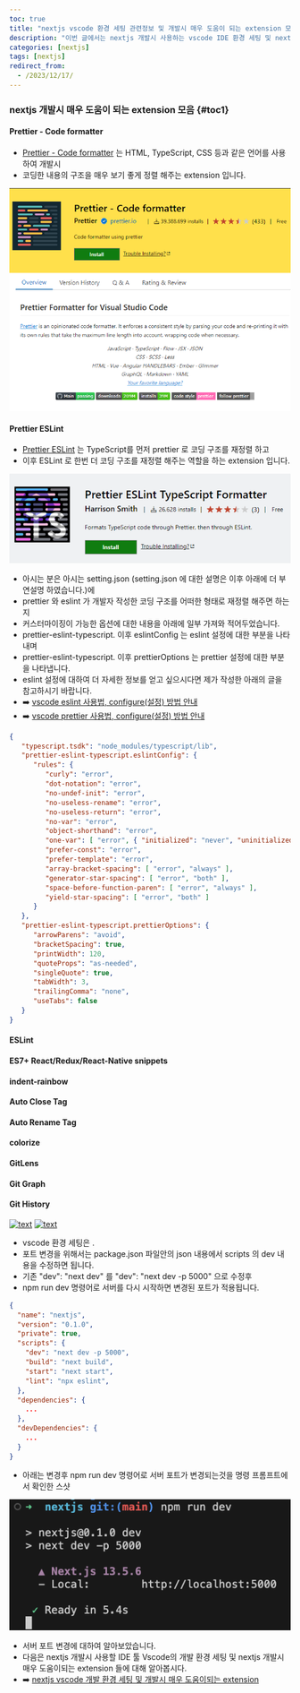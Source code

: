 ```yaml
---
toc: true
title: "nextjs vscode 환경 세팅 관련정보 및 개발시 매우 도움이 되는 extension 모음"
description: "이번 글에서는 nextjs 개발시 사용하는 vscode IDE 환경 세팅 및 nextjs 개발시 매우 도움이되는 extension들에 대한 내용을 정리하였습니다."
categories: [nextjs]
tags: [nextjs]
redirect_from:
  - /2023/12/17/
---
```


### nextjs 개발시 매우 도움이 되는 extension 모음 {#toc1}

#### Prettier - Code formatter

- [Prettier - Code formatter](https://marketplace.visualstudio.com/items?itemName=esbenp.prettier-vscode) 는 HTML, TypeScript, CSS 등과 같은 언어를 사용하여 개발시
- 코딩한 내용의 구조을 매우 보기 좋게 정렬 해주는 extension 입니다.

[![Prettier - Code formatter](/assets/images/screen/prettier_code_formatter.png)](https://marketplace.visualstudio.com/items?itemName=esbenp.prettier-vscode)

#### Prettier ESLint

- [Prettier ESLint](https://marketplace.visualstudio.com/items?itemName=hb432.prettier-eslint-typescript) 는 TypeScript를 먼저 prettier 로 코딩 구조를 재정렬 하고
- 이후 ESLint 로 한번 더 코딩 구조를 재정렬 해주는 역할을 하는 extension 입니다.

[![Prettier ESLint](/assets/images/screen/prettier_eslint.png)](https://marketplace.visualstudio.com/items?itemName=hb432.prettier-eslint-typescript)

- 아시는 분은 아시는 setting.json (setting.json 에 대한 설명은 이후 아래에 더 부연설명 하였습니다.)에
- prettier 와 eslint 가 개발자 작성한 코딩 구조를 어떠한 형태로 재정렬 해주면 하는지
- 커스터마이징이 가능한 옵션에 대한 내용을 아래에 일부 가져와 적어두었습니다.
- prettier-eslint-typescript. 이후 eslintConfig 는 eslint 설정에 대한 부분을 나타내며
- prettier-eslint-typescript. 이후 prettierOptions 는 prettier 설정에 대한 부분을 나타냅니다.
- eslint 설정에 대하여 더 자세한 정보를 얻고 싶으시다면 제가 작성한 아래의 글을 참고하시기 바랍니다.
- :arrow_right: [vscode eslint 사용법, configure(설정) 방법 안내](https://marindie.github.io/nextjs/2023-12-19-eslint-Tutorial-01-KR)
- :arrow_right: [vscode prettier 사용법, configure(설정) 방법 안내](https://marindie.github.io/nextjs/2023-12-19-prettier-Tutorial-01-KR)

```json
{
   "typescript.tsdk": "node_modules/typescript/lib",
   "prettier-eslint-typescript.eslintConfig": {
      "rules": {
         "curly": "error",
         "dot-notation": "error",
         "no-undef-init": "error",
         "no-useless-rename": "error",
         "no-useless-return": "error",
         "no-var": "error",
         "object-shorthand": "error",
         "one-var": [ "error", { "initialized": "never", "uninitialized": "always" } ],
         "prefer-const": "error",
         "prefer-template": "error",
         "array-bracket-spacing": [ "error", "always" ],
         "generator-star-spacing": [ "error", "both" ],
         "space-before-function-paren": [ "error", "always" ],
         "yield-star-spacing": [ "error", "both" ]
      }
   },
   "prettier-eslint-typescript.prettierOptions": {
      "arrowParens": "avoid",
      "bracketSpacing": true,
      "printWidth": 120,
      "quoteProps": "as-needed",
      "singleQuote": true,
      "tabWidth": 3,
      "trailingComma": "none",
      "useTabs": false
   }
}
```

#### ESLint
#### ES7+ React/Redux/React-Native snippets
#### indent-rainbow
#### Auto Close Tag
#### Auto Rename Tag
#### colorize
#### GitLens
#### Git Graph
#### Git History

[![text](https://microsoft.github.io/vscode-remote-release/images/ssh-readme.gif)](https://marketplace.visualstudio.com/items?itemName=esbenp.prettier-vscode)
[![text](/assets/images/screen/aaaaaa.png)](https://marketplace.visualstudio.com/items?itemName=esbenp.prettier-vscode)



- vscode 환경 세팅은 .
- 포트 변경을 위해서는 package.json 파일안의 json 내용에서 scripts 의 dev 내용을 수정하면 됩니다.
- 기존 "dev": "next dev" 를 "dev": "next dev -p 5000" 으로 수정후
- npm run dev 명령어로 서버를 다시 시작하면 변경된 포트가 적용됩니다.

```json
{
  "name": "nextjs",
  "version": "0.1.0",
  "private": true,
  "scripts": {
    "dev": "next dev -p 5000",
    "build": "next build",
    "start": "next start",
    "lint": "npx eslint",
  },
  "dependencies": {
    ...  
  },
  "devDependencies": {
    ...
  }
}
```

- 아래는 변경후 npm run dev 명령어로 서버 포트가 변경되는것을 명령 프롬프트에서 확인한 스샷

![서버실행성공](../../assets/images/screen/서버실행성공.png)

- 서버 포트 변경에 대하여 알아보았습니다.
- 다음은 nextjs 개발시 사용할 IDE 툴 Vscode의 개발 환경 세팅 및 nextjs 개발시 매우 도움이되는 extension 들에 대해 알아봅시다.
- :arrow_right: [nextjs vscode 개발 환경 세팅 및 개발시 매우 도움이되는 extension](https://marindie.github.io/nextjs/2023-12-14-Nextjs-Tutorial-03-KR)

[^1]: This is a footnote.

[kramdown]: https://kramdown.gettalong.org/
[My Blog]: https://marindie.github.io
